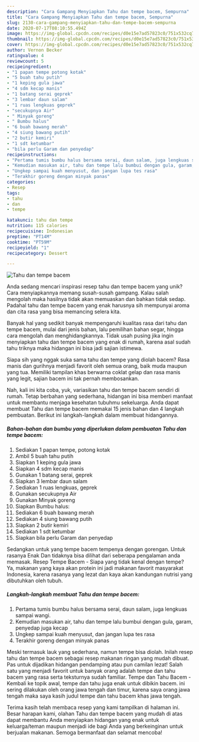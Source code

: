 ```yaml
---
description: "Cara Gampang Menyiapkan Tahu dan tempe bacem, Sempurna"
title: "Cara Gampang Menyiapkan Tahu dan tempe bacem, Sempurna"
slug: 2130-cara-gampang-menyiapkan-tahu-dan-tempe-bacem-sempurna
date: 2020-07-17T08:10:55.494Z
image: https://img-global.cpcdn.com/recipes/d0e15e7ad57823c0/751x532cq70/tahu-dan-tempe-bacem-foto-resep-utama.jpg
thumbnail: https://img-global.cpcdn.com/recipes/d0e15e7ad57823c0/751x532cq70/tahu-dan-tempe-bacem-foto-resep-utama.jpg
cover: https://img-global.cpcdn.com/recipes/d0e15e7ad57823c0/751x532cq70/tahu-dan-tempe-bacem-foto-resep-utama.jpg
author: Vernon Becker
ratingvalue: 4
reviewcount: 5
recipeingredient:
- "1 papan tempe potong kotak"
- "5 buah tahu putih"
- "1 keping gula jawa"
- "4 sdm kecap manis"
- "1 batang serai geprek"
- "3 lembar daun salam"
- "1 ruas lengkuas geprek"
- "secukupnya Air"
- " Minyak goreng"
- " Bumbu halus"
- "6 buah bawang merah"
- "4 siung bawang putih"
- "2 butir kemiri"
- "1 sdt ketumbar"
- "bila perlu Garam dan penyedap"
recipeinstructions:
- "Pertama tumis bumbu halus bersama serai, daun salam, juga lengkuas sampai wangi."
- "Kemudian masukan air, tahu dan tempe lalu bumbui dengan gula, garam, penyedap juga kecap"
- "Ungkep sampai kuah menyusut, dan jangan lupa tes rasa"
- "Terakhir goreng dengan minyak panas"
categories:
- Resep
tags:
- tahu
- dan
- tempe

katakunci: tahu dan tempe 
nutrition: 115 calories
recipecuisine: Indonesian
preptime: "PT14M"
cooktime: "PT59M"
recipeyield: "1"
recipecategory: Dessert

---
```



![Tahu dan tempe bacem](https://img-global.cpcdn.com/recipes/d0e15e7ad57823c0/751x532cq70/tahu-dan-tempe-bacem-foto-resep-utama.jpg)

Anda sedang mencari inspirasi resep tahu dan tempe bacem yang unik? Cara menyiapkannya memang susah-susah gampang. Kalau salah mengolah maka hasilnya tidak akan memuaskan dan bahkan tidak sedap. Padahal tahu dan tempe bacem yang enak harusnya sih mempunyai aroma dan cita rasa yang bisa memancing selera kita.

Banyak hal yang sedikit banyak mempengaruhi kualitas rasa dari tahu dan tempe bacem, mulai dari jenis bahan, lalu pemilihan bahan segar, hingga cara mengolah dan menghidangkannya. Tidak usah pusing jika ingin menyiapkan tahu dan tempe bacem yang enak di rumah, karena asal sudah tahu triknya maka hidangan ini bisa jadi sajian istimewa.

Siapa sih yang nggak suka sama tahu dan tempe yang diolah bacem? Rasa manis dan gurihnya menjadi favorit oleh semua orang, baik muda maupun yang tua. Memiliki tampilan khas berwarna coklat gelap dan rasa manis yang legit, sajian bacem ini tak pernah membosankan.


Nah, kali ini kita coba, yuk, variasikan tahu dan tempe bacem sendiri di rumah. Tetap berbahan yang sederhana, hidangan ini bisa memberi manfaat untuk membantu menjaga kesehatan tubuhmu sekeluarga. Anda dapat membuat Tahu dan tempe bacem memakai 15 jenis bahan dan 4 langkah pembuatan. Berikut ini langkah-langkah dalam membuat hidangannya.

<!--inarticleads1-->

##### Bahan-bahan dan bumbu yang diperlukan dalam pembuatan Tahu dan tempe bacem:

1. Sediakan 1 papan tempe, potong kotak
1. Ambil 5 buah tahu putih
1. Siapkan 1 keping gula jawa
1. Siapkan 4 sdm kecap manis
1. Gunakan 1 batang serai, geprek
1. Siapkan 3 lembar daun salam
1. Sediakan 1 ruas lengkuas, geprek
1. Gunakan secukupnya Air
1. Gunakan  Minyak goreng
1. Siapkan  Bumbu halus:
1. Sediakan 6 buah bawang merah
1. Sediakan 4 siung bawang putih
1. Siapkan 2 butir kemiri
1. Sediakan 1 sdt ketumbar
1. Siapkan bila perlu Garam dan penyedap


Sedangkan untuk yang tempe bacem tempenya dengan gorengan. Untuk rasanya Enak Dan tidaknya bisa dilihat dari seberapa pengalaman anda memasak. Resep Tempe Bacem - Siapa yang tidak kenal dengan tempe? Ya, makanan yang kaya akan protein ini jadi makanan favorit masyarakat Indonesia, karena rasanya yang lezat dan kaya akan kandungan nutrisi yang dibutuhkan oleh tubuh. 

<!--inarticleads2-->

##### Langkah-langkah membuat Tahu dan tempe bacem:

1. Pertama tumis bumbu halus bersama serai, daun salam, juga lengkuas sampai wangi.
1. Kemudian masukan air, tahu dan tempe lalu bumbui dengan gula, garam, penyedap juga kecap
1. Ungkep sampai kuah menyusut, dan jangan lupa tes rasa
1. Terakhir goreng dengan minyak panas


Meski termasuk lauk yang sederhana, namun tempe bisa diolah. Inilah resep tahu dan tempe bacem sebagai resep makanan ringan yang mudah dibuat. Pas untuk dijadikan hidangan pendamping atau pun camilan lezat! Salah satu yang menjadi favorit untuk banyak orang adalah tempe dan tahu bacem yang rasa serta teksturnya sudah familiar. Tempe dan Tahu Bacem - Kembali ke topik awal, tempe dan tahu juga enak untuk dibikin bacem. ini sering dilakukan oleh orang jawa tengah dan timur, karena saya orang jawa tengah maka saya kasih judul tempe dan tahu bacem khas jawa tengah. 

Terima kasih telah membaca resep yang kami tampilkan di halaman ini. Besar harapan kami, olahan Tahu dan tempe bacem yang mudah di atas dapat membantu Anda menyiapkan hidangan yang enak untuk keluarga/teman maupun menjadi ide bagi Anda yang berkeinginan untuk berjualan makanan. Semoga bermanfaat dan selamat mencoba!

